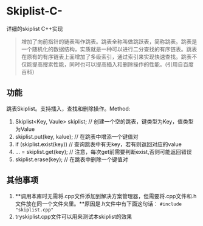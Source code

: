 # Skiplist-C-
详细的skiplist C++实现
> 增加了向前指针的链表叫作跳表。跳表全称叫做跳跃表，简称跳表。跳表是一个随机化的数据结构，实质就是一种可以进行二分查找的有序链表。跳表在原有的有序链表上面增加了多级索引，通过索引来实现快速查找。跳表不仅能提高搜索性能，同时也可以提高插入和删除操作的性能。(引用自百度百科）
## 功能
跳表Skiplist。支持插入，查找和删除操作。Method:
1. Skiplist<Key, Vaule> skiplist; // 创建一个空的跳表，键类型为Key，值类型为Value
2. skiplist.put(key, kalue);      // 在跳表中增添一个键值对
3. if (skiplist.exist(key))       // 查询跳表中有无key，若有则返回对应的value
4. ... = skiplist.get(key);   // 注意，每次get前需要判断exist,否则可能返回错误
5. skiplist.erase(key);          // 在跳表中删除一个键值对
## 其他事项
1. **调用本库时无需将.cpp文件添加到解决方案管理器，但需要将.cpp文件和.h文件放在同一个文件夹里。**原因是.h文件中有下面这句话：
`#include "skiplist.cpp"`
2. tryskiplist.cpp文件可以用来测试本skiplist的效果
